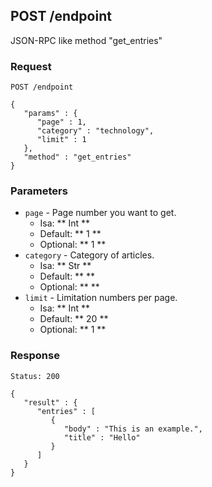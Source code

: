 ## POST /endpoint

JSON-RPC like method "get_entries"


### Request

```
POST /endpoint

{
   "params" : {
      "page" : 1,
      "category" : "technology",
      "limit" : 1
   },
   "method" : "get_entries"
}

```

### Parameters

* `page` - Page number you want to get.
  * Isa: ** Int **
  * Default: ** 1 **
  * Optional: ** 1 **
* `category` - Category of articles.
  * Isa: ** Str **
  * Default: **  **
  * Optional: **  **
* `limit` - Limitation numbers per page.
  * Isa: ** Int **
  * Default: ** 20 **
  * Optional: ** 1 **

### Response

```
Status: 200

{
   "result" : {
      "entries" : [
         {
            "body" : "This is an example.",
            "title" : "Hello"
         }
      ]
   }
}

```

